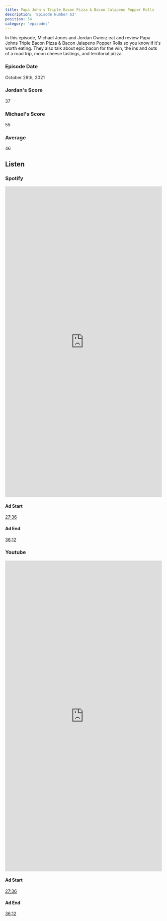 ```yaml
---
title: Papa John's Triple Bacon Pizza & Bacon Jalapeno Popper Rolls
description: 'Episode Number 53'
position: 54
category: 'episodes'
---
```


In this episode, Michael Jones and Jordan Cwierz eat and review Papa Johns Triple Bacon Pizza & Bacon Jalapeno Popper Rolls so you know if it's worth eating. They also talk about epic bacon for the win, the ins and outs of a road trip, moon cheese tastings, and territorial pizza.

### Episode Date

October 26th, 2021

### Jordan's Score

37

### Michael's Score

55

### Average

46

## Listen

### Spotify

<iframe 
    src="https://open.spotify.com/embed-podcast/episode/2gWejxBkhxVpZEhhSyoq2x" 
    loading="lazy" 
    style="border: 0; width: 100%; height: 25vh;" allow="encrypted-media"
></iframe>

#### Ad Start

[27:36](https://open.spotify.com/episode/2gWejxBkhxVpZEhhSyoq2x?t=1656)

#### Ad End

[36:12](https://open.spotify.com/episode/2gWejxBkhxVpZEhhSyoq2x?t=2172)

### Youtube

<iframe 
    src="https://www.youtube.com/embed/Vhoi0hVAbnM" 
    loading="lazy" 
    style="border: 0; width: 100%; height: 25vh;"  
    title="YouTube video player" 
    frameborder="0" 
    allow="accelerometer; autoplay; clipboard-write; encrypted-media; gyroscope; picture-in-picture"
></iframe>

#### Ad Start

[27:36](https://youtu.be/Vhoi0hVAbnM?t=1656)


#### Ad End

[36:12](https://youtu.be/Vhoi0hVAbnM?t=2172)
